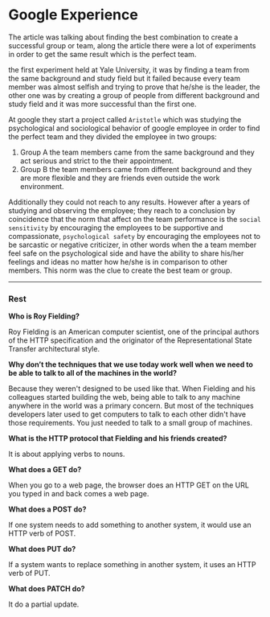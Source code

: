 # Google Experience

The article was talking about finding the best combination to create a successful group or team, along the article there were a lot of experiments in order to get the same result which is the perfect team.

the first experiment held at Yale University, it was by finding a team from the same background and study field but it failed because every team member was almost selfish and trying to prove that he/she is the leader, the other one was by creating a group of people from different background and study field and it was more successful than the first one.

At google they start a project called `Aristotle` which was studying the psychological and sociological behavior of google employee in order to find the perfect team and they divided the employee in two groups:

1. Group A the team members came from the same background and they act serious and strict to the their appointment.
2. Group B the team members came from different background and they are more flexible and they are friends even outside the work environment.

Additionally they could not reach to any results. However after a years of studying and observing the employee; they reach to a conclusion by coincidence that the norm that affect on the team performance is the `social sensitivity` by encouraging the employees to be supportive and compassionate, `psychological safety` by encouraging the employees not to be sarcastic or negative criticizer, in other words when the a team member feel safe on the psychological side and have the ability to share his/her feelings and ideas no matter how he/she is in comparison to other members. This norm was the clue to create the best team or group.

---

### Rest

**Who is Roy Fielding?**

Roy Fielding is an American computer scientist, one of the principal authors of the HTTP specification and the originator of the Representational State Transfer architectural style.

**Why don’t the techniques that we use today work well when we need to be able to talk to all of the machines in the world?**

Because they weren't designed to be used like that. When Fielding and his colleagues started building the web, being able to talk to any machine anywhere in the world was a primary concern. But most of the techniques developers later used to get computers to talk to each other didn't have those requirements. You just needed to talk to a small group of machines.

**What is the HTTP protocol that Fielding and his friends created?**

It is about applying verbs to nouns.

**What does a GET do?**

When you go to a web page, the browser does an HTTP GET on the URL you typed in and back comes a web page.

**What does a POST do?**

If one system needs to add something to another system, it would use an HTTP verb of POST.

**What does PUT do?**

If a system wants to replace something in another system, it uses an HTTP verb of PUT.

**What does PATCH do?**

It do a partial update.
